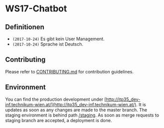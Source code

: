 # WS17-Chatbot

## Definitionen

* ``(2017-10-24)`` Es gibt kein User Management.
* ``(2017-10-24)`` Sprache ist Deutsch.

## Contributing

Please refer to [CONTRIBUTING.md](/CONTRIBUTING.md) for contribution guidelines.

## Environment

You can find the production development under [http://itp35_dev-inf.technikum-wien.at/](http://itp35_dev-inf.technikum-wien.at/). It is updates as soon as any changes are made to the master branch. The staging environment is behind path [/staging](http://itp35_dev-inf.technikum-wien.at/staging). As soon as merge requests to staging branch are accepted, a deployment is done.